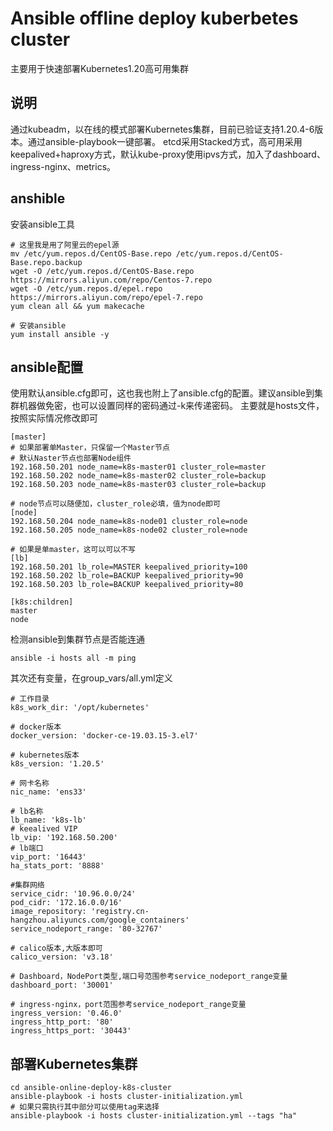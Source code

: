 # Ansible offline deploy kuberbetes cluster
主要用于快速部署Kubernetes1.20高可用集群

## 说明
通过kubeadm，以在线的模式部署Kubernetes集群，目前已验证支持1.20.4-6版本。通过ansible-playbook一键部署。
etcd采用Stacked方式，高可用采用keepalived+haproxy方式，默认kube-proxy使用ipvs方式，加入了dashboard、ingress-nginx、metrics。

## anshible
安装ansible工具
```
# 这里我是用了阿里云的epel源
mv /etc/yum.repos.d/CentOS-Base.repo /etc/yum.repos.d/CentOS-Base.repo.backup
wget -O /etc/yum.repos.d/CentOS-Base.repo https://mirrors.aliyun.com/repo/Centos-7.repo
wget -O /etc/yum.repos.d/epel.repo https://mirrors.aliyun.com/repo/epel-7.repo
yum clean all && yum makecache

# 安装ansible
yum install ansible -y
```
## ansible配置

使用默认ansible.cfg即可，这也我也附上了ansible.cfg的配置。建议ansible到集群机器做免密，也可以设置同样的密码通过-k来传递密码。
主要就是hosts文件，按照实际情况修改即可
```
[master]
# 如果部署单Master，只保留一个Master节点
# 默认Naster节点也部署Node组件
192.168.50.201 node_name=k8s-master01 cluster_role=master
192.168.50.202 node_name=k8s-master02 cluster_role=backup
192.168.50.203 node_name=k8s-master03 cluster_role=backup

# node节点可以随便加，cluster_role必填，值为node即可
[node]
192.168.50.204 node_name=k8s-node01 cluster_role=node
192.168.50.205 node_name=k8s-node02 cluster_role=node

# 如果是单master，这可以可以不写
[lb]
192.168.50.201 lb_role=MASTER keepalived_priority=100
192.168.50.202 lb_role=BACKUP keepalived_priority=90
192.168.50.203 lb_role=BACKUP keepalived_priority=80

[k8s:children]
master
node
```
检测ansible到集群节点是否能连通
```
ansible -i hosts all -m ping
```
其次还有变量，在group_vars/all.yml定义
```
# 工作目录
k8s_work_dir: '/opt/kubernetes'

# docker版本
docker_version: 'docker-ce-19.03.15-3.el7'

# kubernetes版本
k8s_version: '1.20.5'

# 网卡名称
nic_name: 'ens33'

# lb名称
lb_name: 'k8s-lb'
# keealived VIP
lb_vip: '192.168.50.200'
# lb端口
vip_port: '16443'
ha_stats_port: '8888'

#集群网络
service_cidr: '10.96.0.0/24'
pod_cidr: '172.16.0.0/16'
image_repository: 'registry.cn-hangzhou.aliyuncs.com/google_containers'
service_nodeport_range: '80-32767'

# calico版本,大版本即可
calico_version: 'v3.18'

# Dashboard，NodePort类型,端口号范围参考service_nodeport_range变量
dashboard_port: '30001'

# ingress-nginx，port范围参考service_nodeport_range变量
ingress_version: '0.46.0'
ingress_http_port: '80'
ingress_https_port: '30443'
```
## 部署Kubernetes集群
```
cd ansible-online-deploy-k8s-cluster
ansible-playbook -i hosts cluster-initialization.yml
# 如果只需执行其中部分可以使用tag来选择
ansible-playbook -i hosts cluster-initialization.yml --tags "ha"
```

